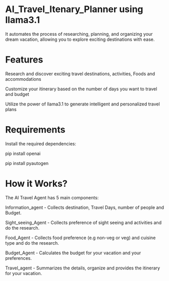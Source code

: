 # AI_Travel_Itenary_Planner using llama3.1
It automates the process of researching, planning, and organizing your dream vacation, allowing you to explore exciting destinations with ease.

# Features
Research and discover exciting travel destinations, activities, Foods and accommodations

Customize your itinerary based on the number of days you want to travel and budget

Utilize the power of llama3.1 to generate intelligent and personalized travel plans

# Requirements
Install the required dependencies:

pip install openai

pip install pyautogen

# How it Works?
The AI Travel Agent has 5 main components:

Information_agent - Collects destination, Travel Days, number of people and Budget.

Sight_seeing_Agent - Collects preference of sight seeing and activities and do the research.

Food_Agent - Collects food preference (e.g non-veg or veg) and cuisine type and do the research.

Budget_Agent - Calculates the budget for your vacation and your preferences.

Travel_agent - Summarizes the details, organize and provides the itinerary for your vacation.
